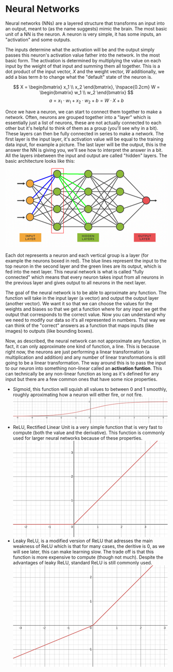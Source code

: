 # Neural Networks
Neural networks (NNs) are a layered structure that transforms an input into an output, meant to (as the name suggests) mimic the brain. The most basic unit of a NN is the neuron. A neuron is very simple, it has some inputs, an "activation" and some outputs.

The inputs determine what the activation will be and the output simply passes this neuron's activation value father into the network. In the most basic form. The activation is determined by multiplying the value on each input by the weight of that input and summing them all together. This is a dot product of the input vector, $X$ and the weight vector, $W$ additionally, we add a bias term $b$ to change what the "default" state of the neuron is.

$$
X = 
\begin{bmatrix}
   x_1 \\
   x_2
\end{bmatrix}, \hspace{0.2cm} W = 
\begin{bmatrix}
   w_1 \\
   w_2
\end{bmatrix}
$$
$$
a = x_1 \cdot w_1 + x_2 \cdot w_2 + b = W \cdot X + b
$$

Once we have a neuron, we can start to connect them together to make a network. Often, neurons are grouped together into a "layer" which is essentially just a list of neurons, these are not actually connected to each other but it's helpful to think of them as a group (you'll see why in a bit). These layers can then be fully connected in series to make a network. The first layer is the input layer, it's activation value will be equal to the training data input, for example a picture. The last layer will be the output, this is the answer the NN is giving you, we'll see how to interpret the answer in a bit. All the layers inbetween the input and output are called "hidden" layers. The basic architecture looks like this:

![The architecture of a basic NN](imgs/nns/NNArchitecture.png)

Each dot represents a neuron and each vertical group is a layer (for example the neurons boxed in red). The blue lines represent the input to the top neuron in the second layer and the green lines are its output, which is fed into the next layer. This neural network is what is called "fully connected" which means that every neuron takes input from all neurons in the previous layer and gives output to all neurons in the next layer.

The goal of the neural network is to be able to aproximate any function. The function will take in the input layer (a vector) and output the output layer (another vector). We want it so that we can choose the values for the weights and biases so that we get a function where for any input we get the output that corresponds to the correct value. Now you can understand why we need to modify our data so it's all represented in numbers. That way we can think of the "correct" answers as a function that maps inputs (like images) to outputs (like bounding boxes). 

Now, as described, the neural network can not approximate any function, in fact, it can only approximate one kind of function, a line. This is because right now, the neurons are just performing a linear transformation (a multiplication and addition) and any number of linear transformations is still going to be a linear transformation. The way around this is to pass the input to our neuron into something non-linear called an **activation funtion**. This can technically be any non-linear function as long as it's defined for any input but there are a few common ones that have some nice properties.

- Sigmoid, this function will squish all values to between 0 and 1 smoothly, roughly aproximating how a neuron will either fire, or not fire.
![Sigmoid Graph](imgs/nns/sigmoid.png)
- ReLU, Rectified Linear Unit is a very simple function that is very fast to compute (both the value and the derivative). This function is commonly used for larger neural networks because of these properties.
![ReLU Graph](imgs/nns/relu.png)
- Leaky ReLU, is a modified version of ReLU that adresses the main weakness of ReLU which is that for many cases, the deritive is 0, as we will see later, this can make learning slow. The trade off is that this function is more expensive to compute (though not much). Despite the advantages of leaky ReLU, standard ReLU is still commonly used.
![Leaky ReLU Graph](imgs/nns/leaky-relu.png)
